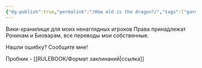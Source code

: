 ```yaml
---
{"dg-publish":true,"permalink":"/How old is the dragon?/","tags":["gardenEntry"],"created":"2025-04-06T20:12:35.465+03:00","updated":"2025-04-10T13:59:41.033+03:00"}
---
```


Вики-хранилище для моих ненаглядных игроков
Права принадлежат Ронинам и Биоварам, все переводы мои собственные. 

Нашли ошибку? Сообщите мне! 
 [](https://x.com/astbimorr?s=21&t=dAWsr_DpOfTVd7z7C-Cmwg) [](https://bsky.app/profile/astbimorr.bsky.social) [](https://pickled-mouse.tumblr.com/)


Пробник - [[RULEBOOK/Формат заклинаний\|ссылка]]